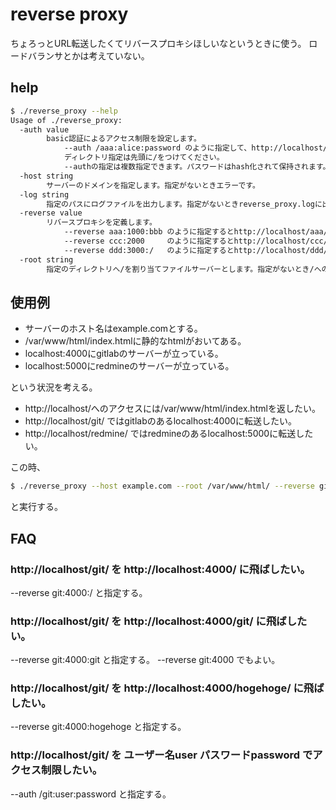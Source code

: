 # reverse proxy

ちょろっとURL転送したくてリバースプロキシほしいなというときに使う。
ロードバランサとかは考えていない。

## help

```sh
$ ./reverse_proxy --help
Usage of ./reverse_proxy:
  -auth value
        basic認証によるアクセス制限を設定します。
            --auth /aaa:alice:password のように指定して、http://localhost/aaa/へのアクセスをbasic認証でアクセス制限します。
            ディレクトリ指定は先頭に/をつけてください。
            --authの指定は複数指定できます。パスワードはhash化されて保持されます。再設定したい場合はサーバーを再起動させてください。
  -host string
        サーバーのドメインを指定します。指定がないときエラーです。
  -log string
        指定のパスにログファイルを出力します。指定がないときreverse_proxy.logに出力します。
  -reverse value
        リバースプロキシを定義します。
            --reverse aaa:1000:bbb のように指定するとhttp://localhost/aaa/がhttp://localhost:1000/bbbに転送されます。
            --reverse ccc:2000     のように指定するとhttp://localhost/ccc/がhttp://localhost:2000/ccc/に転送されます。
            --reverse ddd:3000:/   のように指定するとhttp://localhost/ddd/がhttp://localhost:3000/に転送されます。
  -root string
        指定のディレクトリへ/を割り当てファイルサーバーとします。指定がないとき/へのアクセスは404を返します。
```

## 使用例

* サーバーのホスト名はexample.comとする。
* /var/www/html/index.htmlに静的なhtmlがおいてある。
* localhost:4000にgitlabのサーバーが立っている。
* localhost:5000にredmineのサーバーが立っている。

という状況を考える。  

* http://localhost/へのアクセスには/var/www/html/index.htmlを返したい。
* http://localhost/git/ ではgitlabのあるlocalhost:4000に転送したい。
* http://localhost/redmine/ ではredmineのあるlocalhost:5000に転送したい。

この時、  

```sh
$ ./reverse_proxy --host example.com --root /var/www/html/ --reverse git:4000:/ --reverse redmine:5000:/
```

と実行する。

## FAQ

### http://localhost/git/ を http://localhost:4000/ に飛ばしたい。

--reverse git:4000:/ と指定する。

### http://localhost/git/ を http://localhost:4000/git/ に飛ばしたい。

--reverse git:4000:git と指定する。
--reverse git:4000 でもよい。

### http://localhost/git/ を http://localhost:4000/hogehoge/ に飛ばしたい。

--reverse git:4000:hogehoge と指定する。

### http://localhost/git/ を ユーザー名user パスワードpassword でアクセス制限したい。

--auth /git:user:password と指定する。


